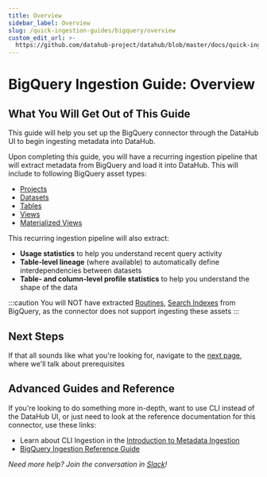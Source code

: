 ```yaml
---
title: Overview
sidebar_label: Overview
slug: /quick-ingestion-guides/bigquery/overview
custom_edit_url: >-
  https://github.com/datahub-project/datahub/blob/master/docs/quick-ingestion-guides/bigquery/overview.md
---
```

# BigQuery Ingestion Guide: Overview

## What You Will Get Out of This Guide

This guide will help you set up the BigQuery connector through the DataHub UI to begin ingesting metadata into DataHub.

Upon completing this guide, you will have a recurring ingestion pipeline that will extract metadata from BigQuery and load it into DataHub. This will include to following BigQuery asset types:

* [Projects](https://cloud.google.com/bigquery/docs/resource-hierarchy#projects)
* [Datasets](https://cloud.google.com/bigquery/docs/datasets-intro)
* [Tables](https://cloud.google.com/bigquery/docs/tables-intro)
* [Views](https://cloud.google.com/bigquery/docs/views-intro)
* [Materialized Views](https://cloud.google.com/bigquery/docs/materialized-views-intro)

This recurring ingestion pipeline will also extract:

* **Usage statistics** to help you understand recent query activity
* **Table-level lineage** (where available) to automatically define interdependencies between datasets
* **Table- and column-level profile statistics** to help you understand the shape of the data

:::caution
You will NOT have extracted [Routines](https://cloud.google.com/bigquery/docs/routines), [Search Indexes](https://cloud.google.com/bigquery/docs/search-intro) from BigQuery, as the connector does not support ingesting these assets
:::

## Next Steps
If that all sounds like what you're looking for, navigate to the [next page](setup.md), where we'll talk about prerequisites

## Advanced Guides and Reference
If you're looking to do something more in-depth, want to use CLI instead of the DataHub UI, or just need to look at the reference documentation for this connector, use these links:

* Learn about CLI Ingestion in the [Introduction to Metadata Ingestion](../../../metadata-ingestion/README.md)
* [BigQuery Ingestion Reference Guide](/docs/generated/ingestion/sources/bigquery/#module-bigquery)

*Need more help? Join the conversation in [Slack](http://slack.datahubproject.io)!*
